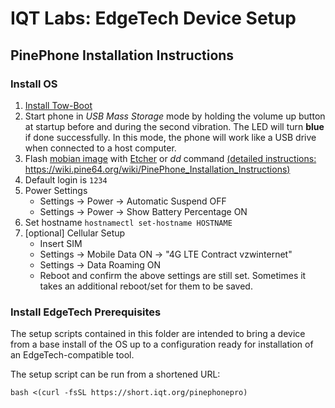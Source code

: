 # IQT Labs: EdgeTech Device Setup

## PinePhone Installation Instructions

### Install OS
1. [Install Tow-Boot](https://tow-boot.org/devices/pine64-pinephonePro.html)
2. Start phone in *USB Mass Storage* mode by holding the volume up button at startup before and during the second vibration. The LED will turn **blue** if done successfully. In this mode, the phone will work like a USB drive when connected to a host computer.
3. Flash [mobian image](https://images.mobian.org/pinephonepro/weekly/) with [Etcher](https://www.balena.io/etcher/) or *dd* command [(detailed instructions: https://wiki.pine64.org/wiki/PinePhone_Installation_Instructions)](https://wiki.pine64.org/wiki/PinePhone_Installation_Instructions)
4. Default login is `1234`
5. Power Settings
    - Settings -> Power -> Automatic Suspend OFF
    - Settings -> Power -> Show Battery Percentage ON
6. Set hostname `hostnamectl set-hostname HOSTNAME`
6. [optional] Cellular Setup
    - Insert SIM
    - Settings -> Mobile Data ON -> "4G LTE Contract vzwinternet"
    - Settings -> Data Roaming ON
    - Reboot and confirm the above settings are still set. Sometimes it takes an additional reboot/set for them to be saved.

### Install EdgeTech Prerequisites

The setup scripts contained in this folder are intended to bring a device from a base install of the OS up to a configuration ready for installation of an EdgeTech-compatible tool.

The setup script can be run from a shortened URL:

 `bash <(curl -fsSL https://short.iqt.org/pinephonepro)`
